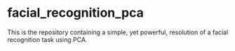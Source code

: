 # facial_recognition_pca
This is the repository containing a simple, yet powerful, resolution of a facial recognition task using PCA.
